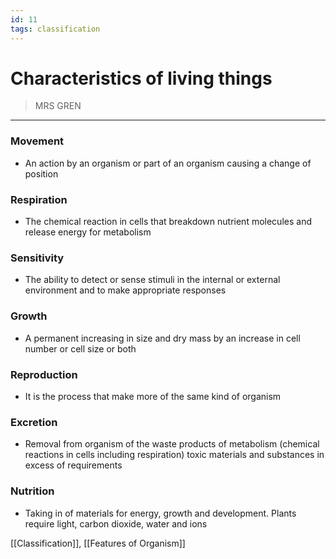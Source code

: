 ```yaml
---
id: 11
tags: classification
---
```

# Characteristics of living things
> MRS GREN
---
### Movement
- An action by an organism or part of an organism causing a change of position
### Respiration
- The chemical reaction in cells that breakdown nutrient molecules and release energy for metabolism
### Sensitivity
- The ability to detect or sense stimuli in the internal or external environment and to make appropriate responses 
### Growth
- A permanent increasing in size and dry mass by an increase in cell number or cell size or both
### Reproduction
- It is the process that make more of the same kind of organism
### Excretion 
- Removal from organism of the waste products of metabolism (chemical reactions in cells including respiration) toxic materials and substances in excess of requirements
### Nutrition
- Taking in of materials for energy, growth and development. Plants require light, carbon dioxide, water and ions




[[Classification]], [[Features of Organism]]